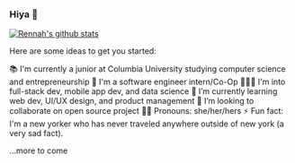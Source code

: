 ### Hiya 👋

[![Rennah's github stats](https://github-readme-stats.vercel.app/api?username=rennahweng&count_private=true&show_icons=true&hide=stars&theme=radical)](https://github.com/rennahweng/github-readme-stats)

Here are some ideas to get you started:

📚 I'm currently a junior at Columbia University studying computer science and entrepreneurship
💼 I'm a software engineer intern/Co-Op
👩🏻‍💻 I'm into full-stack dev, mobile app dev, and data science
🌱 I’m currently learning web dev, UI/UX design, and product management
👯 I’m looking to collaborate on open source project
👧🏻 Pronouns: she/her/hers
⚡ Fun fact: I'm a new yorker who has never traveled anywhere outside of new york (a very sad fact).

...more to come
